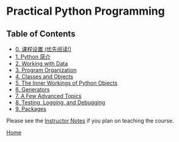 # Practical Python Programming

## Table of Contents

* [0. 课程设置 (优先阅读!)](00_设置.md)
* [1. Python 简介](01_I简介/00_概述.md)
* [2. Working with Data](02_Working_with_data/00_Overview.md)
* [3. Program Organization](03_Program_organization/00_Overview.md)
* [4. Classes and Objects](04_Classes_objects/00_Overview.md)
* [5. The Inner Workings of Python Objects](05_Object_model/00_Overview.md)
* [6. Generators](06_Generators/00_Overview.md)
* [7. A Few Advanced Topics](07_Advanced_Topics/00_Overview.md)
* [8. Testing, Logging, and Debugging](08_Testing_debugging/00_Overview.md)
* [9. Packages](09_Packages/00_Overview.md)

Please see the [Instructor Notes](InstructorNotes.md) if you plan on
teaching the course.

[Home](../README.md)






